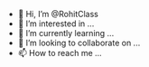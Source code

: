 - 👋 Hi, I’m @RohitClass
- 👀 I’m interested in ...
- 🌱 I’m currently learning ...
- 💞️ I’m looking to collaborate on ...
- 📫 How to reach me ...

<!---
RohitClass/RohitClass is a ✨ special ✨ repository because its `README.md` (this file) appears on your GitHub profile.
You can click the Preview link to take a look at your changes.
--->
